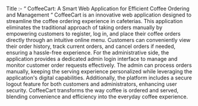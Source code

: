 Title :-  “ CoffeeCart: A Smart Web Application for Efficient Coffee Ordering and Management “
CoffeeCart is an innovative web application designed to streamline the coffee ordering experience in cafeterias. This application eliminates the traditional approach of taking orders manually by empowering customers to register, log in, and place their coffee orders directly through an intuitive online menu. Customers can conveniently view their order history, track current orders, and cancel orders if needed, ensuring a hassle-free experience.
For the administrative side, the application provides a dedicated admin login interface to manage and monitor customer order requests effectively. The admin can process orders manually, keeping the serving experience personalized while leveraging the application's digital capabilities. Additionally, the platform includes a secure logout feature for both customers and administrators, enhancing user security. CoffeeCart transforms the way coffee is ordered and served, blending convenience and efficiency into the everyday coffee experience.
